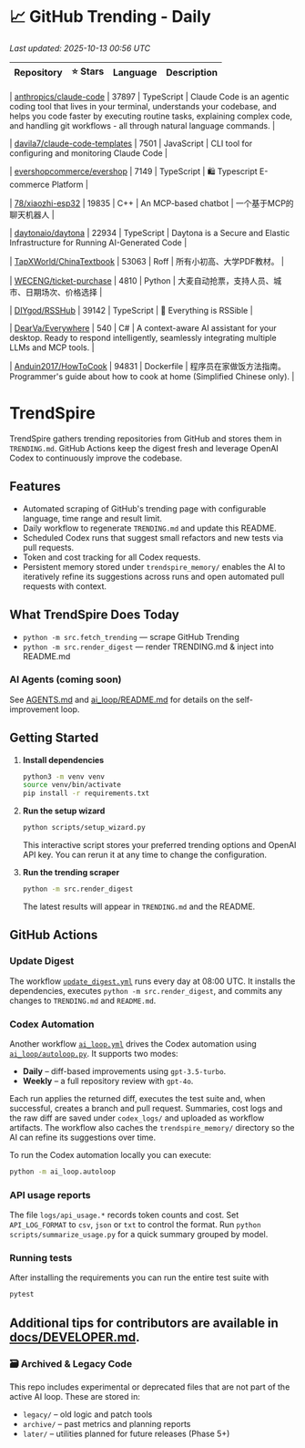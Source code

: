 <!-- TRENDING_START -->
# 📈 GitHub Trending - Daily

_Last updated: 2025-10-13 00:56 UTC_

| Repository | ⭐ Stars | Language | Description |
|------------|--------:|----------|-------------|

| [anthropics/claude-code](https://github.com/anthropics/claude-code) | 37897 | TypeScript | Claude Code is an agentic coding tool that lives in your terminal, understands your codebase, and helps you code faster by executing routine tasks, explaining complex code, and handling git workflows - all through natural language commands. |

| [davila7/claude-code-templates](https://github.com/davila7/claude-code-templates) | 7501 | JavaScript | CLI tool for configuring and monitoring Claude Code |

| [evershopcommerce/evershop](https://github.com/evershopcommerce/evershop) | 7149 | TypeScript | 🛍️ Typescript E-commerce Platform |

| [78/xiaozhi-esp32](https://github.com/78/xiaozhi-esp32) | 19835 | C++ | An MCP-based chatbot | 一个基于MCP的聊天机器人 |

| [daytonaio/daytona](https://github.com/daytonaio/daytona) | 22934 | TypeScript | Daytona is a Secure and Elastic Infrastructure for Running AI-Generated Code |

| [TapXWorld/ChinaTextbook](https://github.com/TapXWorld/ChinaTextbook) | 53063 | Roff | 所有小初高、大学PDF教材。 |

| [WECENG/ticket-purchase](https://github.com/WECENG/ticket-purchase) | 4810 | Python | 大麦自动抢票，支持人员、城市、日期场次、价格选择 |

| [DIYgod/RSSHub](https://github.com/DIYgod/RSSHub) | 39142 | TypeScript | 🧡 Everything is RSSible |

| [DearVa/Everywhere](https://github.com/DearVa/Everywhere) | 540 | C# | A context-aware AI assistant for your desktop. Ready to respond intelligently, seamlessly integrating multiple LLMs and MCP tools. |

| [Anduin2017/HowToCook](https://github.com/Anduin2017/HowToCook) | 94831 | Dockerfile | 程序员在家做饭方法指南。Programmer's guide about how to cook at home (Simplified Chinese only). |
<!-- TRENDING_END -->

# TrendSpire

TrendSpire gathers trending repositories from GitHub and stores them in `TRENDING.md`. GitHub Actions keep the digest fresh and leverage OpenAI Codex to continuously improve the codebase.

## Features

- Automated scraping of GitHub's trending page with configurable language, time range and result limit.
- Daily workflow to regenerate `TRENDING.md` and update this README.
- Scheduled Codex runs that suggest small refactors and new tests via pull requests.
- Token and cost tracking for all Codex requests.
- Persistent memory stored under `trendspire_memory/` enables the AI to
  iteratively refine its suggestions across runs and open automated pull
  requests with context.

## What TrendSpire Does Today

- `python -m src.fetch_trending` — scrape GitHub Trending
- `python -m src.render_digest` — render TRENDING.md & inject into README.md

### AI Agents (coming soon)
See [AGENTS.md](./AGENTS.md) and [ai_loop/README.md](./ai_loop/README.md) for details on the self-improvement loop.

## Getting Started

1. **Install dependencies**
   ```bash
   python3 -m venv venv
   source venv/bin/activate
   pip install -r requirements.txt
   ```

2. **Run the setup wizard**
   ```bash
   python scripts/setup_wizard.py
   ```
   This interactive script stores your preferred trending options and OpenAI API key.
   You can rerun it at any time to change the configuration.

3. **Run the trending scraper**
   ```bash
   python -m src.render_digest
   ```
   The latest results will appear in `TRENDING.md` and the README.


## GitHub Actions

### Update Digest

The workflow [`update_digest.yml`](.github/workflows/update_digest.yml) runs every day at 08:00 UTC. It installs the dependencies, executes `python -m src.render_digest`, and commits any changes to `TRENDING.md` and `README.md`.

### Codex Automation

Another workflow [`ai_loop.yml`](.github/workflows/ai_loop.yml) drives the Codex automation using [`ai_loop/autoloop.py`](ai_loop/autoloop.py). It supports two modes:

- **Daily** – diff-based improvements using `gpt-3.5-turbo`.
- **Weekly** – a full repository review with `gpt-4o`.

Each run applies the returned diff, executes the test suite and, when successful, creates a branch and pull request. Summaries, cost logs and the raw diff are saved under `codex_logs/` and uploaded as workflow artifacts. The workflow also caches the `trendspire_memory/` directory so the AI can refine its suggestions over time.

To run the Codex automation locally you can execute:

```bash
python -m ai_loop.autoloop
```

### API usage reports

The file `logs/api_usage.*` records token counts and cost. Set `API_LOG_FORMAT`
to `csv`, `json` or `txt` to control the format. Run `python
scripts/summarize_usage.py` for a quick summary grouped by model.

### Running tests

After installing the requirements you can run the entire test suite with

```bash
pytest
```

Additional tips for contributors are available in
[docs/DEVELOPER.md](docs/DEVELOPER.md).
---

### 🗃 Archived & Legacy Code

This repo includes experimental or deprecated files that are not part of the active AI loop. These are stored in:

- `legacy/` – old logic and patch tools
- `archive/` – past metrics and planning reports
- `later/` – utilities planned for future releases (Phase 5+)
